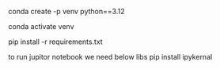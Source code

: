 conda create -p venv python==3.12

conda activate venv 

pip install -r requirements.txt


to run jupitor notebook we need below libs
pip install ipykernal
